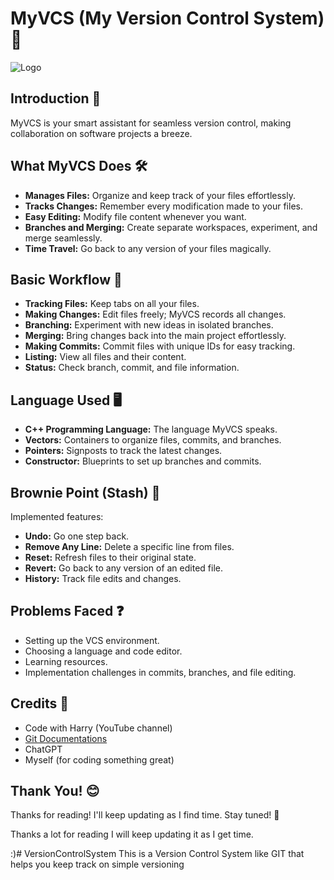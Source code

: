 # MyVCS (My Version Control System) 🚀

![Logo](https://imgs.search.brave.com/_2TMdT-MNkWsaOMEuI0GfY3X4tmFNntn7UuyB4YtIFY/rs:fit:860:0:0/g:ce/aHR0cHM6Ly91cGxv/YWQud2lraW1lZGlh/Lm9yZy93aWtpcGVk/aWEvY29tbW9ucy9l/L2UwL0dpdC1sb2dv/LnN2Zw.svg)

## Introduction 🌟
MyVCS is your smart assistant for seamless version control, making collaboration on software projects a breeze.

## What MyVCS Does 🛠️
- **Manages Files:** Organize and keep track of your files effortlessly.
- **Tracks Changes:** Remember every modification made to your files.
- **Easy Editing:** Modify file content whenever you want.
- **Branches and Merging:** Create separate workspaces, experiment, and merge seamlessly.
- **Time Travel:** Go back to any version of your files magically.

## Basic Workflow 🔄
- **Tracking Files:** Keep tabs on all your files.
- **Making Changes:** Edit files freely; MyVCS records all changes.
- **Branching:** Experiment with new ideas in isolated branches.
- **Merging:** Bring changes back into the main project effortlessly.
- **Making Commits:** Commit files with unique IDs for easy tracking.
- **Listing:** View all files and their content.
- **Status:** Check branch, commit, and file information.

## Language Used 🖥️
- **C++ Programming Language:** The language MyVCS speaks.
- **Vectors:** Containers to organize files, commits, and branches.
- **Pointers:** Signposts to track the latest changes.
- **Constructor:** Blueprints to set up branches and commits.

## Brownie Point (Stash) 🍫
Implemented features:
- **Undo:** Go one step back.
- **Remove Any Line:** Delete a specific line from files.
- **Reset:** Refresh files to their original state.
- **Revert:** Go back to any version of an edited file.
- **History:** Track file edits and changes.

## Problems Faced ❓
- Setting up the VCS environment.
- Choosing a language and code editor.
- Learning resources.
- Implementation challenges in commits, branches, and file editing.

## Credits 🙌
- Code with Harry (YouTube channel)
- [Git Documentations](https://git-scm.com/book/en/v2/Git-Branching-Branches-in-a-Nutshell)
- ChatGPT
- Myself (for coding something great)

## Thank You! 😊
Thanks for reading! I'll keep updating as I find time. Stay tuned! 🚀

Thanks a lot for reading I will keep updating it as I get time.

:)# VersionControlSystem
This is a Version Control System like GIT that helps you keep track on simple versioning
